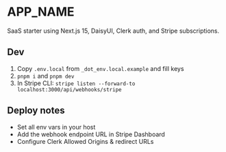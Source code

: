 # __APP_NAME__


SaaS starter using Next.js 15, DaisyUI, Clerk auth, and Stripe subscriptions.


## Dev
1. Copy `.env.local` from `_dot_env.local.example` and fill keys
2. `pnpm i` and `pnpm dev`
3. In Stripe CLI: `stripe listen --forward-to localhost:3000/api/webhooks/stripe`


## Deploy notes
- Set all env vars in your host
- Add the webhook endpoint URL in Stripe Dashboard
- Configure Clerk Allowed Origins & redirect URLs